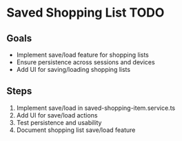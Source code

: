 # Saved Shopping List TODO

## Goals
- Implement save/load feature for shopping lists
- Ensure persistence across sessions and devices
- Add UI for saving/loading shopping lists

## Steps
1. Implement save/load in saved-shopping-item.service.ts
2. Add UI for save/load actions
3. Test persistence and usability
4. Document shopping list save/load feature
